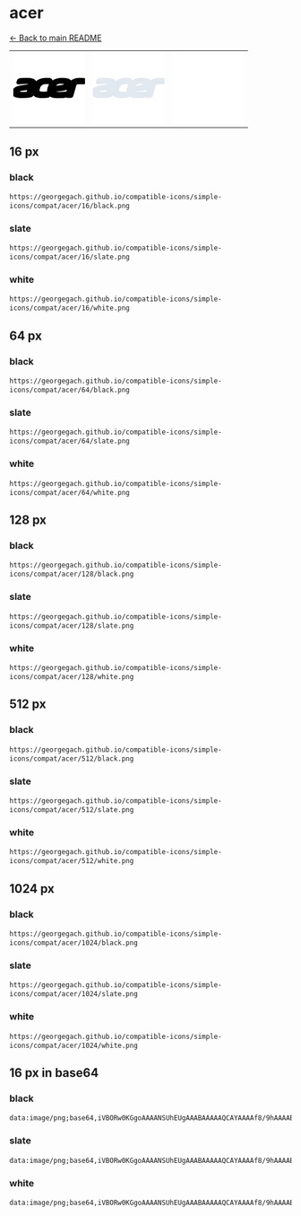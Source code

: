 # acer

[← Back to main README](../../README.md)

<table><tr>
  <td><img src="./128/black.png" width="128" alt="acer black icon" /></td>
  <td><img src="./128/slate.png" width="128" alt="acer slate icon" /></td>
  <td><img src="./128/white.png" width="128" alt="acer white icon" /></td>
</tr></table>

## 16 px

### black
```
https://georgegach.github.io/compatible-icons/simple-icons/compat/acer/16/black.png
```

### slate
```
https://georgegach.github.io/compatible-icons/simple-icons/compat/acer/16/slate.png
```

### white
```
https://georgegach.github.io/compatible-icons/simple-icons/compat/acer/16/white.png
```

## 64 px

### black
```
https://georgegach.github.io/compatible-icons/simple-icons/compat/acer/64/black.png
```

### slate
```
https://georgegach.github.io/compatible-icons/simple-icons/compat/acer/64/slate.png
```

### white
```
https://georgegach.github.io/compatible-icons/simple-icons/compat/acer/64/white.png
```

## 128 px

### black
```
https://georgegach.github.io/compatible-icons/simple-icons/compat/acer/128/black.png
```

### slate
```
https://georgegach.github.io/compatible-icons/simple-icons/compat/acer/128/slate.png
```

### white
```
https://georgegach.github.io/compatible-icons/simple-icons/compat/acer/128/white.png
```

## 512 px

### black
```
https://georgegach.github.io/compatible-icons/simple-icons/compat/acer/512/black.png
```

### slate
```
https://georgegach.github.io/compatible-icons/simple-icons/compat/acer/512/slate.png
```

### white
```
https://georgegach.github.io/compatible-icons/simple-icons/compat/acer/512/white.png
```

## 1024 px

### black
```
https://georgegach.github.io/compatible-icons/simple-icons/compat/acer/1024/black.png
```

### slate
```
https://georgegach.github.io/compatible-icons/simple-icons/compat/acer/1024/slate.png
```

### white
```
https://georgegach.github.io/compatible-icons/simple-icons/compat/acer/1024/white.png
```

## 16 px in base64

### black
```
data:image/png;base64,iVBORw0KGgoAAAANSUhEUgAAABAAAAAQCAYAAAAf8/9hAAAABmJLR0QA/wD/AP+gvaeTAAAAwklEQVQ4je3RPUqDYRAE4CcKARsbCy3SSEAxnYKdd/AsOUNu4GVs0tgLSsQ24D8i5oeQkE9NPpsJhJTaZmDZl93ZfYdZ1vg3KskH2MUcHYxSq+EeEzRQ4i68BqpwnMYMUzzgFgW+MUi9TO7iA18oNtK4xAs2sYd9NHEelQWu88lOFp/hBPqR3MZ7yF2c4iJDP3jGFV5xs+zDW6TNMcZTZBcZ7OU9S4zRWjZxG4chf+IR9UhdLDwKf4iteFSuXmSNP+IX8F4+4oHkqrQAAAAASUVORK5CYII=
```

### slate
```
data:image/png;base64,iVBORw0KGgoAAAANSUhEUgAAABAAAAAQCAYAAAAf8/9hAAAABmJLR0QA/wD/AP+gvaeTAAABKklEQVQ4je3RTU5TYRxG8fO896XFj6ZF0mgJDAixpJ3h2JEbYAUsggW5DodOnKjEGI1zg8WkbRpoDfa2vff/MHIFDkiMvyWcA//9NQGMpot+bKqnLnI8TKsv3W7312i66Fd17Ifyt1Za/i7rxhBjqsXXstyPrfbNsIjU0PfJ9UkKfRKE0QY8Bl+DBoJkfAtpG9wErcA/gRZS22GnDMa8MVwhCuCZ4RDHOdapkSBWhgvh2rBrvFHwEuoXOUJvkbPQ+wiaoA4wg/QRxVlCj0EGeiFfKNJzi/FBr/0BIAMlpB3jV1IsJU1snoDfmVRgzyU9Avdk9cBlkfz6T8S82qqPm+t8HIWrRuXZ3t7O5eX45kih3aC6XTf4sb3JAyGq0Fy5fnDQ7Xy+h+H/rjvT8Y1vTOpxQgAAAABJRU5ErkJggg==
```

### white
```
data:image/png;base64,iVBORw0KGgoAAAANSUhEUgAAABAAAAAQCAYAAAAf8/9hAAAABmJLR0QA/wD/AP+gvaeTAAAA2ElEQVQ4je3RO0oDYBAE4O+PwQf4AgsVbERUTKe1d/AEHsIzeChLax+IKF7AoJIiPpCIwSRj82NnIbYZWFiGZWd2ljH+jQJJtrCMEW5KKe+VW8MdPtBCcFvnWpgsSXZxVckvdPCCHTTQwzSm0Mcj5rCANOrWEzxgAitYxxEOqss+LjHEUhXax14Tp2jirKosoosLHGK2iqzWJZvolFLO1fufknwmGSXpJWkneU3STzJI8lz7Ya1ekuOfEJPMYxsDdEsp90k2qtUe2jUPeMMMrksp+evHxvgF3/dTblaK/DG/AAAAAElFTkSuQmCC
```

